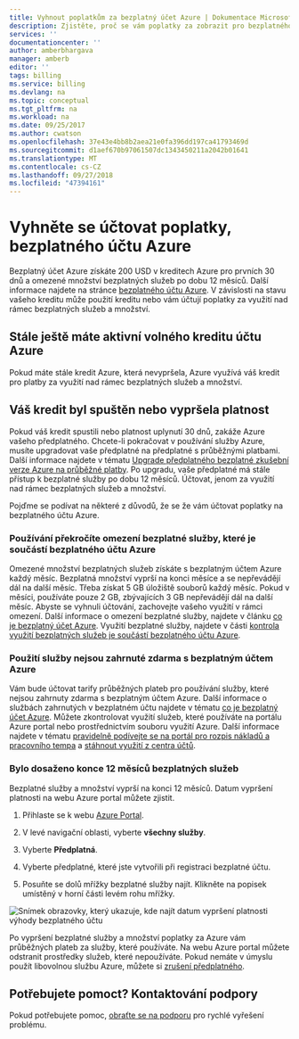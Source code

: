 ```yaml
---
title: Vyhnout poplatkům za bezplatný účet Azure | Dokumentace Microsoftu
description: Zjistěte, proč se vám poplatky za zobrazit pro bezplatného účtu Azure. Další způsoby, jak se vyhnout těmto poplatkům.
services: ''
documentationcenter: ''
author: amberbhargava
manager: amberb
editor: ''
tags: billing
ms.service: billing
ms.devlang: na
ms.topic: conceptual
ms.tgt_pltfrm: na
ms.workload: na
ms.date: 09/25/2017
ms.author: cwatson
ms.openlocfilehash: 37e43e4bb8b2aea21e0fa396dd197ca41793469d
ms.sourcegitcommit: d1aef670b97061507dc1343450211a2042b01641
ms.translationtype: MT
ms.contentlocale: cs-CZ
ms.lasthandoff: 09/27/2018
ms.locfileid: "47394161"
---
```

# <a name="avoid-getting-charged-for-your-azure-free-account"></a>Vyhněte se účtovat poplatky, bezplatného účtu Azure

Bezplatný účet Azure získáte 200 USD v kreditech Azure pro prvních 30 dnů a omezené množství bezplatných služeb po dobu 12 měsíců. Další informace najdete na stránce [bezplatného účtu Azure](https://azure.microsoft.com/free/). V závislosti na stavu vašeho kreditu může použití kreditu nebo vám účtují poplatky za využití nad rámec bezplatných služeb a množství.

## <a name="you-still-have-active-azure-free-account-credit"></a>Stále ještě máte aktivní volného kreditu účtu Azure 
Pokud máte stále kredit Azure, která nevypršela, Azure využívá váš kredit pro platby za využití nad rámec bezplatných služeb a množství.

## <a name="your-credit-ran-out-or-has-expired"></a>Váš kredit byl spuštěn nebo vypršela platnost
Pokud váš kredit spustili nebo platnost uplynutí 30 dnů, zakáže Azure vašeho předplatného. Chcete-li pokračovat v používání služby Azure, musíte upgradovat vaše předplatné na předplatné s průběžnými platbami. Další informace najdete v tématu [Upgrade předplatného bezplatné zkušební verze Azure na průběžné platby](billing-upgrade-azure-subscription.md). Po upgradu, vaše předplatné má stále přístup k bezplatné služby po dobu 12 měsíců. Účtovat, jenom za využití nad rámec bezplatných služeb a množství.


Pojďme se podívat na některé z důvodů, že se že vám účtovat poplatky na bezplatného účtu Azure.


### <a name="your-usage-exceeds-the-limits-of-free-services-included-with-your-azure-free-account"></a>Používání překročíte omezení bezplatné služby, které je součástí bezplatného účtu Azure

Omezené množství bezplatných služeb získáte s bezplatným účtem Azure každý měsíc. Bezplatná množství vyprší na konci měsíce a se nepřevádějí dál na další měsíc. Třeba získat 5 GB úložiště souborů každý měsíc. Pokud v měsíci, používáte pouze 2 GB, zbývajících 3 GB nepřevádějí dál na další měsíc. Abyste se vyhnuli účtování, zachovejte vašeho využití v rámci omezení. Další informace o omezení bezplatné služby, najdete v článku [co je bezplatný účet Azure](https://azure.microsoft.com/free/free-account-faq/). Využití bezplatné služby, najdete v části [kontrola využití bezplatných služeb je součástí bezplatného účtu Azure](billing-check-free-service-usage.md). 

### <a name="you-are-using-services-not-included-for-free-with-your-azure-free-account"></a>Použití služby nejsou zahrnuté zdarma s bezplatným účtem Azure

Vám bude účtovat tarify průběžných plateb pro používání služby, které nejsou zahrnuty zdarma s bezplatným účtem Azure. Další informace o službách zahrnutých v bezplatném účtu najdete v tématu [co je bezplatný účet Azure](https://azure.microsoft.com/free/free-account-faq/). Můžete zkontrolovat využití služeb, které používáte na portálu Azure portal nebo prostřednictvím souboru využití Azure. Další informace najdete v tématu [pravidelně podívejte se na portál pro rozpis nákladů a pracovního tempa](billing-getting-started.md#costs) a [stáhnout využití z centra účtů](billing-download-azure-invoice-daily-usage-date.md). 

### <a name="you-have-reached-the-end-of-your-12-months-free-services"></a>Bylo dosaženo konce 12 měsíců bezplatných služeb

Bezplatné služby a množství vyprší na konci 12 měsíců. Datum vypršení platnosti na webu Azure portal můžete zjistit.

1.  Přihlaste se k webu [Azure Portal](http://portal.azure.com).

2.  V levé navigační oblasti, vyberte **všechny služby**.

3.  Vyberte **Předplatná**.

4.  Vyberte předplatné, které jste vytvořili při registraci bezplatné účtu.

5.  Posuňte se dolů mřížky bezplatné služby najít. Klikněte na popisek umístěný v horní části levém rohu mřížky.

![Snímek obrazovky, který ukazuje, kde najít datum vypršení platnosti výhody bezplatného účtu](./media/billing-avoid-charges-free-account/freeaccount-benefits-expiration-date.png)


Po vypršení bezplatné služby a množství poplatky za Azure vám průběžných plateb za služby, které používáte. Na webu Azure portal můžete odstranit prostředky služeb, které nepoužíváte. Pokud nemáte v úmyslu použít libovolnou službu Azure, můžete si [zrušení předplatného](billing-how-to-cancel-azure-subscription.md).

## <a name="need-help-contact-support"></a>Potřebujete pomoct? Kontaktování podpory

Pokud potřebujete pomoc, [obraťte se na podporu](https://portal.azure.com/?#blade/Microsoft_Azure_Support/HelpAndSupportBlade) pro rychlé vyřešení problému.
